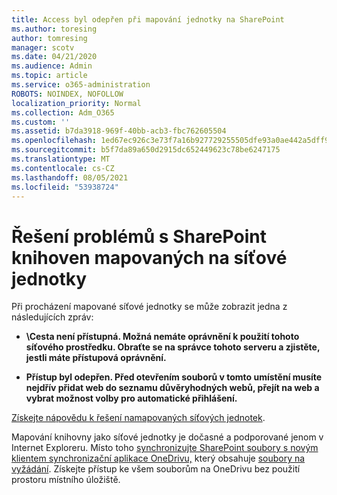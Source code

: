 ```yaml
---
title: Access byl odepřen při mapování jednotky na SharePoint
ms.author: toresing
author: tomresing
manager: scotv
ms.date: 04/21/2020
ms.audience: Admin
ms.topic: article
ms.service: o365-administration
ROBOTS: NOINDEX, NOFOLLOW
localization_priority: Normal
ms.collection: Adm_O365
ms.custom: ''
ms.assetid: b7da3918-969f-40bb-acb3-fbc762605504
ms.openlocfilehash: 1ed67ec926c3e73f7a16b927729255505dfe93a0ae442a5dff9400afafb41d8e
ms.sourcegitcommit: b5f7da89a650d2915dc652449623c78be6247175
ms.translationtype: MT
ms.contentlocale: cs-CZ
ms.lasthandoff: 08/05/2021
ms.locfileid: "53938724"
---
```

# <a name="fix-problems-with-sharepoint-libraries-mapped-to-network-drives"></a>Řešení problémů s SharePoint knihoven mapovaných na síťové jednotky

Při procházení mapované síťové jednotky se může zobrazit jedna z následujících zpráv:
  
- **\\Cesta není přístupná. Možná nemáte oprávnění k použití tohoto síťového prostředku. Obraťte se na správce tohoto serveru a zjistěte, jestli máte přístupová oprávnění.**

- **Přístup byl odepřen. Před otevřením souborů v tomto umístění musíte nejdřív přidat web do seznamu důvěryhodných webů, přejít na web a vybrat možnost volby pro automatické přihlášení.**

[Získejte nápovědu k řešení namapovaných síťových jednotek](https://docs.microsoft.com/sharepoint/support/administration/troubleshoot-mapped-network-drives).
  
Mapování knihovny jako síťové jednotky je dočasné a podporované jenom v Internet Exploreru. Místo toho [synchronizujte SharePoint soubory s novým klientem synchronizační aplikace OneDrivu,](https://support.office.com/article/6de9ede8-5b6e-4503-80b2-6190f3354a88.aspx) který obsahuje [soubory na vyžádání](https://support.office.com/article/0e6860d3-d9f3-4971-b321-7092438fb38e.aspx). Získejte přístup ke všem souborům na OneDrivu bez použití prostoru místního úložiště.
  